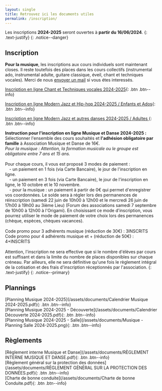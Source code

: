 ```yaml
---
layout: single
title: Retrouvez ici les documents utiles
permalink: /inscription/
---
```


Les inscriptions **2024-2025** seront ouvertes à **partir du 16/06/2024**.
{: .text-justify}
{: .notice--danger}

## Inscription

**Pour la musique**, les inscriptions aux cours individuels sont maintenant closes. Il reste toutefois des places dans les cours collectifs (instrumental ado, instrumental adulte, guitare classique, éveil, chant et techniques vocales). Merci de nous [envoyer un mail](mailto:musiquepsm@gmail.com) si vous étes interessés.

[Inscription en ligne Chant et Techniques vocales 2024-2025](https://www.helloasso.com/associations/association-musique-et-danse-de-pont-saint-martin/adhesions/inscription-chant-2024-2025-martipontains){: .btn .btn--info}

[Inscription en ligne Modern Jazz et Hip-hop 2024-2025 / Enfants et Ados](https://www.helloasso.com/associations/association-musique-et-danse-de-pont-saint-martin/adhesions/danse-2024-2025-amd-pont-saint-martin-1){: .btn .btn--info}

[Inscription en ligne Modern Jazz et autres danses 2024-2025 / Adultes ](https://www.helloasso.com/associations/association-musique-et-danse-de-pont-saint-martin/adhesions/danse-adultes-amd-pont-saint-martin-2){: .btn .btn--info}

**Instruction pour l'inscription en ligne Musique et Danse 2024-2025 :**
\
Sélectionner l'ensemble des cours souhaités et **l'adhésion obligatoire par famille** à Association Musique et Danse de 16€.
\
*Pour la musique : Attention, la formation musicale ou le groupe est obligatoire entre 7 ans et 15 ans.*
\
\
Pour chaque cours, il vous est proposé 3 modes de paiement :
\
&emsp;- un paiement en 1 fois (via Carte Bancaire), le jour de l'inscription en ligne.
\
&emsp;- un paiement en 3 fois (via Carte Bancaire), le jour de l'inscription en ligne, le 10 octobre et le 10 novembre.
\
&emsp;- pour la musique : un paiement à partir de 0€ qui permet d'enregistrer vos coordonnées. Le solde sera à régler lors des permanences de réinscription (samedi 22 juin de 10h00 à 12h00 et le mercredi 26 juin de 17h00 à 19h00 au 3ième Lieu) (Forum des associations samedi 7 septembre de 10h00 à 12h00 à l'Origami). En choisissant ce mode d'inscription, vous pourrez utiliser le mode de paiement de votre choix lors des permanences (chèque, espèces, chèques vacances).
\
\
Code promo pour 3 adhérents musique (réduction de 30€) : 3INSCRITS
Code promo pour 4 adhérents musique et + (réduction de 50€) : 4+INSCRITS
\
\
Attention, l'inscription ne sera effective que si le nombre d'élèves par cours est suffisant et dans la limite du nombre de places disponibles sur chaque créneau. Par ailleurs, elle ne sera définitive qu'une fois le règlement intégral de la cotisation et des frais d'inscription réceptionnés par l'association.
{: .text-justify}
{: .notice--primary}


## Plannings

[Planning Musique 2024-2025](/assets/documents/Calendrier Musique 2024-2025.pdf){: .btn .btn--info}
\
[Planning Musique 2024-2025 - Découverte](/assets/documents/Calendrier Découverte 2024-2025.pdf){: .btn .btn--info}
\
[Planning Musique 2024-2025 - Salle](/assets/documents/Musique - Planning Salle 2024-2025.png){: .btn .btn--info}

## Règlements

[Règlement interne Musique et Danse](/assets/documents/RÈGLEMENT INTERNE MUSIQUE ET DANSE.pdf){: .btn .btn--info}
\
[Règlement général sur la protection des données](/assets/documents/RÈGLEMENT GÉNÉRAL SUR LA PROTECTION DES DONNÉES.pdf){: .btn .btn--info}
\
[Charte de bonne conduite](/assets/documents/Charte de bonne Conduite.pdf){: .btn .btn--info}